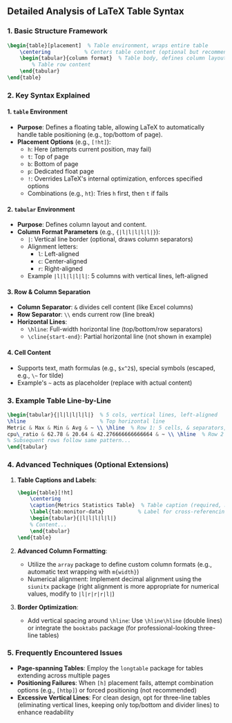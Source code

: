 ## Detailed Analysis of LaTeX Table Syntax

### 1. Basic Structure Framework
```latex
\begin{table}[placement]  % Table environment, wraps entire table
    \centering           % Centers table content (optional but recommended)
    \begin{tabular}{column format}  % Table body, defines column layout
        % Table row content
    \end{tabular}
\end{table}
```

### 2. Key Syntax Explained

#### 1. `table` Environment
- **Purpose**: Defines a floating table, allowing LaTeX to automatically handle table positioning (e.g., top/bottom of page).
- **Placement Options** (e.g., `[!ht]`):
  - `h`: Here (attempts current position, may fail)
  - `t`: Top of page
  - `b`: Bottom of page
  - `p`: Dedicated float page
  - `!`: Overrides LaTeX's internal optimization, enforces specified options
  - Combinations (e.g., `ht`): Tries `h` first, then `t` if fails

#### 2. `tabular` Environment
- **Purpose**: Defines column layout and content.
- **Column Format Parameters** (e.g., `{|l|l|l|l|l|}`):
  - `|`: Vertical line border (optional, draws column separators)
  - Alignment letters:
    - `l`: Left-aligned
    - `c`: Center-aligned
    - `r`: Right-aligned
  - Example `|l|l|l|l|l|`: 5 columns with vertical lines, left-aligned

#### 3. Row & Column Separation
- **Column Separator**: `&` divides cell content (like Excel columns)
- **Row Separator**: `\\` ends current row (line break)
- **Horizontal Lines**:
  - `\hline`: Full-width horizontal line (top/bottom/row separators)
  - `\cline{start-end}`: Partial horizontal line (not shown in example)

#### 4. Cell Content
- Supports text, math formulas (e.g., `$x^2$`), special symbols (escaped, e.g., `\~` for tilde)
- Example's `~` acts as placeholder (replace with actual content)

### 3. Example Table Line-by-Line
```latex
\begin{tabular}{|l|l|l|l|l|}  % 5 cols, vertical lines, left-aligned
\hline                        % Top horizontal line
Metric & Max & Min & Avg & ~ \\ \hline  % Row 1: 5 cells, & separators, \\ line break
cpu\_ratio & 62.78 & 20.64 & 42.276666666666664 & ~ \\ \hline  % Row 2
% Subsequent rows follow same pattern...
\end{tabular}
```

### 4. Advanced Techniques (Optional Extensions)
1. **Table Captions and Labels**:
   ```latex
   \begin{table}[!ht]
       \centering
       \caption{Metrics Statistics Table}  % Table caption (required, may cause errors if omitted)
       \label{tab:monitor-data}           % Label for cross-referencing (e.g., ~\ref{tab:monitor-data})
       \begin{tabular}{|l|l|l|l|l|}
       % Content...
       \end{tabular}
   \end{table}
   ```

2. **Advanced Column Formatting**:
   - Utilize the `array` package to define custom column formats (e.g., automatic text wrapping with `m{width}`)
   - Numerical alignment: Implement decimal alignment using the `siunitx` package (right alignment is more appropriate for numerical values, modify to `|l|r|r|r|l|`)

3. **Border Optimization**:
   - Add vertical spacing around `\hline`: Use `\hline\hline` (double lines) or integrate the `booktabs` package (for professional-looking three-line tables)

### 5. Frequently Encountered Issues
- **Page-spanning Tables**: Employ the `longtable` package for tables extending across multiple pages
- **Positioning Failures**: When `[h]` placement fails, attempt combination options (e.g., `[htbp]`) or forced positioning (not recommended)
- **Excessive Vertical Lines**: For clean design, opt for three-line tables (eliminating vertical lines, keeping only top/bottom and divider lines) to enhance readability
